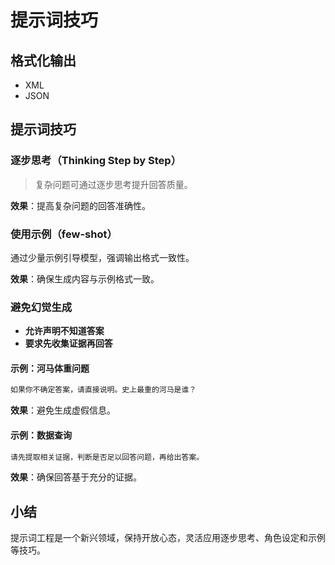 
# 提示词技巧

## 格式化输出

- XML
- JSON

## 提示词技巧

### 逐步思考（Thinking Step by Step）

> 复杂问题可通过逐步思考提升回答质量。

**效果**：提高复杂问题的回答准确性。

### 使用示例（few-shot）

通过少量示例引导模型，强调输出格式一致性。

**效果**：确保生成内容与示例格式一致。

### 避免幻觉生成

- **允许声明不知道答案**
- **要求先收集证据再回答**

#### 示例：河马体重问题

```markdown
如果你不确定答案，请直接说明。史上最重的河马是谁？
```

**效果**：避免生成虚假信息。

#### 示例：数据查询

```markdown
请先提取相关证据，判断是否足以回答问题，再给出答案。
```

**效果**：确保回答基于充分的证据。

## 小结

提示词工程是一个新兴领域，保持开放心态，灵活应用逐步思考、角色设定和示例等技巧。